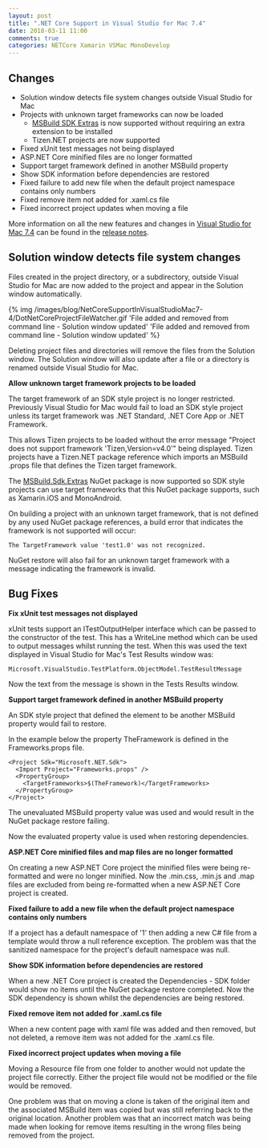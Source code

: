 ```yaml
---
layout: post
title: ".NET Core Support in Visual Studio for Mac 7.4"
date: 2018-03-11 11:00
comments: true
categories: NETCore Xamarin VSMac MonoDevelop
---
```


## Changes

   * Solution window detects file system changes outside Visual Studio for Mac
   * Projects with unknown target frameworks can now be loaded
     * [MSBuild SDK Extras](https://oren.codes/2017/08/29/use-all-tfms-with-sdk-style-projects-in-visual-studio-for-mac/) is now supported without requiring an extra extension to be installed
     * Tizen.NET projects are now supported
   * Fixed xUnit test messages not being displayed
   * ASP.NET Core minified files are no longer formatted
   * Support target framework defined in another MSBuild property
   * Show SDK information before dependencies are restored
   * Fixed failure to add new file when the default project namespace contains only numbers
   * Fixed remove item not added for .xaml.cs file
   * Fixed incorrect project updates when moving a file

More information on all the new features and changes in [Visual Studio for Mac 7.4](https://www.visualstudio.com/vs/visual-studio-mac/) can be found in the [release notes](https://docs.microsoft.com/en-us/visualstudio/releasenotes/vs2017-mac-relnotes#15.6).

## Solution window detects file system changes

Files created in the project directory, or a subdirectory,
outside Visual Studio for Mac are now added to the project and
appear in the Solution window automatically.

{% img /images/blog/NetCoreSupportInVisualStudioMac7-4/DotNetCoreProjectFileWatcher.gif 'File added and removed from command line - Solution window updated' 'File added and removed from command line - Solution window updated' %}

Deleting project files and directories will remove the files from
the Solution window. The Solution window will also update after
a file or a directory is renamed outside Visual Studio for Mac.

**Allow unknown target framework projects to be loaded**

The target framework of an SDK style project is no longer restricted.
Previously Visual Studio for Mac would fail to load an SDK style
project unless its target framework was .NET Standard, .NET Core App
or .NET Framework.

This allows Tizen projects to be loaded without the error message
"Project does not support framework 'Tizen,Version=v4.0'" being
displayed. Tizen projects have a Tizen.NET package reference which
imports an MSBuild .props file that defines the Tizen target framework.
    
The [MSBuild.Sdk.Extras](https://github.com/onovotny/MSBuildSdkExtras) NuGet 
package is now supported so SDK style projects can use target frameworks
that this NuGet package
supports, such as Xamarin.iOS and MonoAndroid.
    
On building a project with an unknown target framework, that is 
not defined by any used NuGet package references, a build error 
that indicates the framework is not supported will occur:
    
    The TargetFramework value 'test1.0' was not recognized.
    
NuGet restore will also fail for an unknown target framework with
a message indicating the framework is invalid.

## Bug Fixes

**Fix xUnit test messages not displayed**
    
xUnit tests support an ITestOutputHelper interface which can be
passed to the constructor of the test. This has a WriteLine method
which can be used to output messages whilst running the test. When
this was used the text displayed in Visual Studio for Mac's Test Results
window was:
    
    Microsoft.VisualStudio.TestPlatform.ObjectModel.TestResultMessage
    
Now the text from the message is shown in the Tests Results window.

**Support target framework defined in another MSBuild property**
    
An SDK style project that defined the <TargetFrameworks> element to
be another MSBuild property would fail to restore.

In the example below the property TheFramework is defined in the
Frameworks.props file.
    
    <Project Sdk="Microsoft.NET.Sdk">
      <Import Project="Frameworks.props" />
      <PropertyGroup>
        <TargetFrameworks>$(TheFramework)</TargetFrameworks>
      </PropertyGroup>
    </Project>

The unevaluated MSBuild property value was used and would result in the
NuGet package restore failing.

Now the evaluated property value is used when restoring dependencies.

**ASP.NET Core minified files and map files are no longer formatted**

On creating a new ASP.NET Core project the minified files were being 
re-formatted and were no longer minified. Now the .min.css, .min.js and
.map files are excluded from being re-formatted when a new ASP.NET Core 
project is created.

**Fixed failure to add a new file when the default project namespace contains only numbers**
    
If a project has a default namespace of '1' then adding a new C#
file from a template would throw a null reference
exception. The problem was that the sanitized namespace for the project's
default namespace was null.

**Show SDK information before dependencies are restored**

When a new .NET Core project is created the Dependencies - SDK folder
would show no items until the NuGet package restore completed. Now 
the SDK dependency is shown whilst the dependencies are being restored.

**Fixed remove item not added for .xaml.cs file**
    
When a new content page with xaml file was
added and then removed, but not deleted, 
a remove item was not added for the .xaml.cs file.

**Fixed incorrect project updates when moving a file**
    
Moving a Resource file from one folder to another would not update
the project file correctly. Either the project file would not be
modified or the file would be removed.

One problem was that on moving a clone is taken of the original item
and the associated MSBuild item was copied but was still referring
back to the original location. Another problem was that an incorrect
match was being made when looking for remove items resulting in the
wrong files being removed from the project.